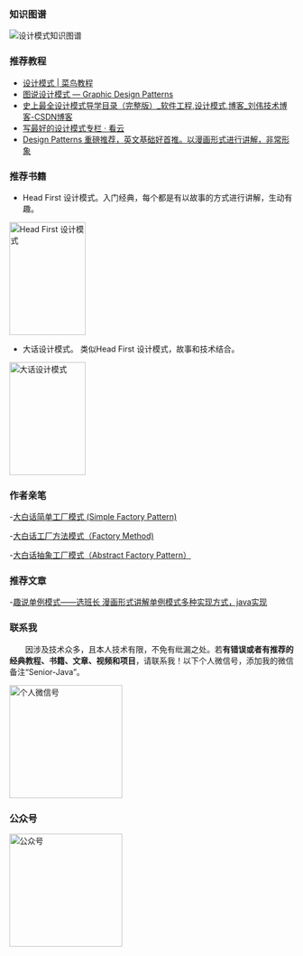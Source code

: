 ### 知识图谱

![设计模式知识图谱](http://coderzcr.gitee.io/sensor-java-picture/pictures/设计模式知识图谱.jpg)

### 推荐教程

- [设计模式 | 菜鸟教程](https://www.runoob.com/design-pattern/design-pattern-tutorial.html)
- [图说设计模式 — Graphic Design Patterns](https://design-patterns.readthedocs.io/zh_CN/latest/)
- [史上最全设计模式导学目录（完整版）_软件工程,设计模式,博客_刘伟技术博客-CSDN博客](https://blog.csdn.net/lovelion/article/details/17517213)
- [写最好的设计模式专栏 · 看云](https://www.kancloud.cn/digest/xing-designpattern/143722)
- [Design Patterns 重磅推荐，英文基础好首推。以漫画形式进行讲解，非常形象](https://refactoring.guru/design-patterns)

### 推荐书籍

- Head First 设计模式。入门经典，每个都是有以故事的方式进行讲解，生动有趣。

<img src="http://coderzcr.gitee.io/sensor-java-picture/pictures/s2686916.jpg" alt="Head First 设计模式" width="135" height="200">


- 大话设计模式。 类似Head First 设计模式，故事和技术结合。

<img src="http://coderzcr.gitee.io/sensor-java-picture/pictures/s6908318.jpg" alt="大话设计模式"  width="135" height="200">

### 作者亲笔

-[大白话简单工厂模式 (Simple Factory Pattern)](http://coderzcr.top/index.php/archives/7/)

-[大白话工厂方法模式（Factory Method)](http://coderzcr.top/index.php/archives/14/)

-[大白话抽象工厂模式（Abstract Factory Pattern）](http://coderzcr.top/index.php/archives/20/)

### 推荐文章

-[趣说单例模式——选班长 漫画形式讲解单例模式多种实现方式，java实现](http://www.360doc.com/content/19/0216/20/5315_815393178.shtml)

### 联系我

　　因涉及技术众多，且本人技术有限，不免有纰漏之处。若**有错误或者有推荐的经典教程、书籍、文章、视频和项目**，请联系我！以下个人微信号，添加我的微信备注“Senior-Java”。

<img src="http://coderzcr.gitee.io/sensor-java-picture/pictures/mmqrcode1564277983207.png" width="200" alt="个人微信号" />


### 公众号

<img src="http://coderzcr.gitee.io/sensor-java-picture/pictures/稿定设计导出-20190728-180717.png" height="200" alt="公众号" />
